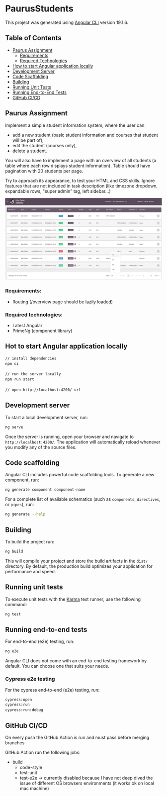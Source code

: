 # PaurusStudents

This project was generated using [Angular CLI](https://github.com/angular/angular-cli) version 19.1.6.

## Table of Contents

- [Paurus Assignment](#paurus-assignment)
  - [Requirements](#requirements)
  - [Required Technologies](#required-technologies)
- [How to start Angular application locally](#how-to-start-angular-application-locally)
- [Development Server](#development-server)
- [Code Scaffolding](#code-scaffolding)
- [Building](#building)
- [Running Unit Tests](#running-unit-tests)
- [Running End-to-End Tests](#running-end-to-end-tests)
- [GitHub CI/CD](#github-cicd)

## Paurus Assignment

Implement a simple student information system, where the user can:

- add a new student (basic student information and courses that student will be part of),
- edit the student (courses only),
- delete a student.

You will also have to implement a page with an overview of all students (a table where each row displays student information). Table
should have pagination with 20 students per page.

Try to approach its appearance, to test your HTML and CSS skills. Ignore features that are not included in task description (like timezone dropdown, expandable rows, "super admin" tag, left sidebar...)

![Example Image](TableExample.png)

### Requirements:

- Routing (/overview page should be lazily loaded)

### Required technologies:

- Latest Angular
- PrimeNg (component library)

## Hot to start Angular application locally

```bash
// install dependencies
npm ci

// run the server locally
npm run start

// open http://localhost:4200/ url
```

## Development server

To start a local development server, run:

```bash
ng serve
```

Once the server is running, open your browser and navigate to `http://localhost:4200/`. The application will automatically reload whenever you modify any of the source files.

## Code scaffolding

Angular CLI includes powerful code scaffolding tools. To generate a new component, run:

```bash
ng generate component component-name
```

For a complete list of available schematics (such as `components`, `directives`, or `pipes`), run:

```bash
ng generate --help
```

## Building

To build the project run:

```bash
ng build
```

This will compile your project and store the build artifacts in the `dist/` directory. By default, the production build optimizes your application for performance and speed.

## Running unit tests

To execute unit tests with the [Karma](https://karma-runner.github.io) test runner, use the following command:

```bash
ng test
```

## Running end-to-end tests

For end-to-end (e2e) testing, run:

```bash
ng e2e
```

Angular CLI does not come with an end-to-end testing framework by default. You can choose one that suits your needs.

### Cypress e2e testing

For the cypress end-to-end (e2e) testing, run:

```bash
cypress:open
cypress:run
cypress:run:debug
```

## GitHub CI/CD

On every push the GitHub Action is run and must pass before merging branches

GitHub Action run the following jobs:

- build
  - code-style
  - test-unit
  - test-e2e -> currently disabled because I have not deep dived the issue of different OS browsers environments (it works ok on local mac machine)
